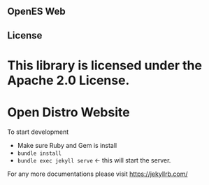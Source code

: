 
## OpenES Web

## License

This library is licensed under the Apache 2.0 License. 
=======

# Open Distro Website

To start development

* Make sure Ruby and Gem is install
* `bundle install`
* `bundle exec jekyll serve` <- this will start the server.


For any more documentations please visit https://jekyllrb.com/

